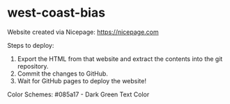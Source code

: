 # west-coast-bias

Website created via Nicepage: https://nicepage.com

Steps to deploy:
1. Export the HTML from that website and extract the contents into the git repository.
2. Commit the changes to GitHub.
3. Wait for GitHub pages to deploy the website!


Color Schemes:
#085a17 - Dark Green Text Color
